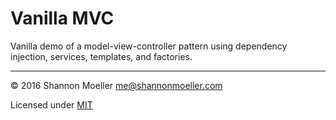 # Vanilla MVC

Vanilla demo of a model-view-controller pattern using dependency injection, services, templates, and factories.

----

© 2016 Shannon Moeller <me@shannonmoeller.com>

Licensed under [MIT](http://shannonmoeller.com/mit.txt)
